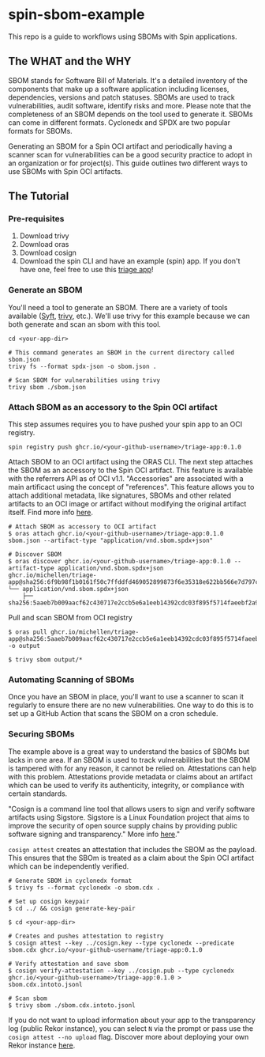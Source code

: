 # spin-sbom-example

This repo is a guide to workflows using SBOMs with Spin applications.

## The WHAT and the WHY

SBOM stands for Software Bill of Materials. It's a detailed inventory of the components that make up a software application including licenses, dependencies, versions and patch statuses. SBOMs are used to track vulnerabilities, audit software, identify risks and more. Please note that the completeness of an SBOM depends on the tool used to generate it. SBOMs can come in different formats. Cyclonedx and SPDX are two popular formats for SBOMs.

Generating an SBOM for a Spin OCI artifact and periodically having a scanner scan for vulnerabilities can be a good security practice to adopt in an organization or for project(s). This guide outlines two different ways to use SBOMs with Spin OCI artifacts.

## The Tutorial

### Pre-requisites

1. Download trivy
2. Download oras
3. Download cosign
4. Download the spin CLI and have an example (spin) app. If you don't have one, feel free to use this [triage app](https://github.com/michelleN/triage)!

### Generate an SBOM

You'll need a tool to generate an SBOM. There are a variety of tools available ([Syft](https://github.com/anchore/syft), [trivy](https://aquasecurity.github.io/trivy/v0.32/docs/sbom/), etc.). We'll use trivy for this example because we can both generate and scan an sbom with this tool.

```console
cd <your-app-dir>

# This command generates an SBOM in the current directory called sbom.json
trivy fs --format spdx-json -o sbom.json .
```

```console
# Scan SBOM for vulnerabilities using trivy
trivy sbom ./sbom.json
```


### Attach SBOM as an accessory to the Spin OCI artifact

This step assumes requires you to have pushed your spin app to an OCI registry.

```console
spin registry push ghcr.io/<your-github-username>/triage-app:0.1.0
```

Attach SBOM to an OCI artifact using the ORAS CLI. The next step attaches the SBOM as an accessory to the Spin OCI artifact. This feature is available with the referrers API as of OCI v1.1. "Accessories" are associated with a main artificact using the concept of "references". This feature allows you to attach additional metadata, like signatures, SBOMs and other related artifacts to an OCI image or artifact without modifying the original artifact itself. Find more info [here](https://opencontainers.org/posts/blog/2024-03-13-image-and-distribution-1-1/#artifacts).

```console
# Attach SBOM as accessory to OCI artifact
$ oras attach ghcr.io/<your-github-username>/triage-app:0.1.0 sbom.json --artifact-type "application/vnd.sbom.spdx+json"

# Discover SBOM
$ oras discover ghcr.io/<your-github-username>/triage-app:0.1.0 --artifact-type application/vnd.sbom.spdx+json
ghcr.io/michellen/triage-app@sha256:6f9b98f1b0161f50c7ffddfd469052899873f6e35318e622bb566e7d797cdff
└── application/vnd.sbom.spdx+json
    ├── sha256:5aaeb7b009aacf62c430717e2ccb5e6a1eeb14392cdc03f895f5714faeebf2a9
```

Pull and scan SBOM from OCI registry

```console
$ oras pull ghcr.io/michellen/triage-app@sha256:5aaeb7b009aacf62c430717e2ccb5e6a1eeb14392cdc03f895f5714faeebf2a9 -o output

$ trivy sbom output/*
```

### Automating Scanning of SBOMs

Once you have an SBOM in place, you'll want to use a scanner to scan it regularly to ensure there are no new vulnerabilities. One way to do this is to set up a GitHub Action that scans the SBOM on a cron schedule.

### Securing SBOMs

The example above is a great way to understand the basics of SBOMs but lacks in one area. If an SBOM is used to track vulnerabilities but the SBOM is tampered with for any reason, it cannot be relied on. Attestations can help with this problem. Attestations provide metadata or claims about an artifact which can be used to verify its authenticity, integrity, or compliance with certain standards.

"Cosign is a command line tool that allows users to sign and verify software artifacts using Sigstore. Sigstore is a Linux Foundation project that aims to improve the security of open source supply chains by providing public software signing and transparency." More info [here](https://docs.sigstore.dev/quickstart/quickstart-cosign/#quickstart-signing-and-verifying-with-cosign )."

`cosign attest` creates an attestation that includes the SBOM as the payload. This ensures that the SBOm is treated as a claim about the Spin OCI artifact which can be independently verified.

```
# Generate SBOM in cyclonedx format
$ trivy fs --format cyclonedx -o sbom.cdx .

# Set up cosign keypair
$ cd ../ && cosign generate-key-pair

$ cd <your-app-dir>

# Creates and pushes attestation to registry
$ cosign attest --key ../cosign.key --type cyclonedx --predicate sbom.cdx ghcr.io/<your-github-username/triage-app:0.1.0

# Verify attestation and save sbom
$ cosign verify-attestation --key ../cosign.pub --type cyclonedx  ghcr.io/<your-github-username>/triage-app:0.1.0 > sbom.cdx.intoto.jsonl

# Scan sbom
$ trivy sbom ./sbom.cdx.intoto.jsonl
```

If you do not want to upload information about your app to the transparency log (public Rekor instance), you can select `N` via the prompt or pass use the `cosign attest --no upload` flag. Discover more about deploying your own Rekor instance [here](https://medium.com/@sabre1041/setting-up-your-own-rekor-transparency-log-server-using-helm-fc7bbeafb59c).